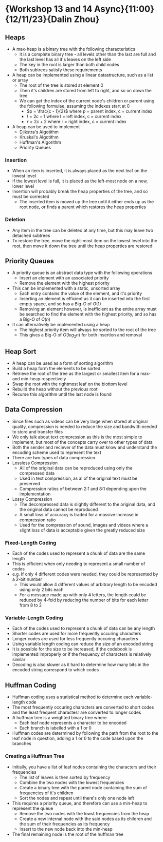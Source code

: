 # {Workshop 13 and 14 Async}{11:00}{12/11/23}{Dalin Zhou}

## Heaps

- A max-heap is a binary tree with the following characteristics
  - It is a complete binary tree - all levels other than the last are full and the last level has all it's leaves on the left side
  - The key in the root is larger than both child nodes
  - Both subtrees satisfy these requirements
- A heap can be implemented using a linear datastructure, such as a list or array
  - The root of the tree is stored at element 0
  - Then it's children are stored from left to right, and so on down the tree
  - We can get the index of the current node's children or parent using the following formulae, assuming the indexes start at 0
    - $p = \frac{c - 1}{2}$ where p = parent index, c = current index
    - $l = 2c + 1$ where l = left index, c = current index
    - $r = 2c + 2$ where r = right index, c = current index
- A heap can be used to implement
  - Djikstra's Algotithm
  - Kruskal's Algotithm
  - Huffman's Algorithm
  - Priority Queues

### Insertion

- When an item is inserted, it is always placed as the next leaf on the lowest level
- If the lowest level is full, it is placed as the left-most node on a new, lower level
- Insertion will probably break the heap properties of the tree, and so must be corrected
  - The inserted item is moved up the tree until it either ends up as the root node, or finds a parent which restores the heap properties

### Deletion

- Any item in the tree can be deleted at any time, but this may leave two detached subtrees
- To restore the tree, move the right-most item on the lowest level into the root, then move it down the tree until the heap properties are restored

## Priority Queues

- A priority queue is an abstract data type with the following operations
  - Insert an element with an associated priority
  - Remove the element with the highest priority
- This can be implemented with a static, unsorted array
  - Each entry contains the value of the element, and it's priority
  - Inserting an element is efficient as it can be inserted into the first empty space, and so has a Big-O of $O(1)$
  - Removing an element however, is inefficient as the entire array must be searched to find the element with the highest priority, and so has a Big-O of $O(n)$
- It can alternatively be implemented using a heap
  - The highest priority item will always be sorted to the root of the tree
  - This gives a Big-O of $O(log_2 n)$ for both insertion and removal

## Heap Sort

- A heap can be used as a form of sorting algorithm
- Build a heap form the elements to be sorted
- Retrieve the root of the tree as the largest or smallest item for a max- and min-heap respectively
- Swap the root with the rightmost leaf on the biottom level
- Rebuild the heap without the previous root
- Recurse this algorithm until the last node is found

## Data Compression

- Since files such as videos can be very large when stored at original quality, compression is needed to reduce the size and bandwith needed to store and transfer files
- We only talk about text compression as this is the most simple to implement, but most of the concepts carry over to other types of data
- Both the sender and reciever of the data must know and understand the encoding scheme used to represent the text
- There are two types of data compression
- Lossless Compression
  - All of the original data can be reproduced using only the compressed data
  - Used in text compression, as al of the original text must be preserved
  - Compression ratios of between 2:1 and 8:1 depending upon the implementation
- Lossy Compression
  - The decompressed data is slightly different to the original data, and the original data cannot be reproduced
  - A small loss of accuracy is traded for a massive increase in compression ratio
  - Used for the compression of sound, images and videos where a slight loss of data is acceptable given the greatly reduced size

### Fixed-Length Coding

- Each of the codes used to represent a chunk of data are the same length
- This is efficient when only needing to represent a small number of codes
- e.g. If only 4 different codes were needed, they could be represented by a 2-bit number
  - This would allow 4 different values of arbitrary length to be encoded using only 2 bits each
  - For a message made up with only 4 letters, the length could be reduced by 4-fold by reducing the number of bits for each letter from 8 to 2

### Variable-Length Coding

- Each of the codes used to represent a chunk of data can be any length
- Shorter codes are used for more frequently occuring characters
- Longer codes are used for less frequently occuring characters
- Using variable length coding can reduce the size of an encoded string
- It is possible for the size to be increased, if the codebook is implemented improperly or if the frequency of characters is relatively similar
- Decoding is also slower as it hard to determine how many bits in the encoded string correspond to which codes

## Huffman Coding

- Huffman coding uses a statistical method to determine each variable-length code
- The most frequently occuring characters are converted to short codes and the least frequent charactesr are converted to longer codes
- A huffman tree is a weighted binary tree where
  - Each leaf node represents a character to be encoded
  - Each branch is labelled with a 1 or 0
- Huffman codes are determined by following the path from the root to the leaf node in question, adding a 1 or 0 to the code based upon the branches

### Creating a Huffman Tree

- Initially, you have a list of leaf nodes containing the characters and their frequencies
  - The list of leaves is then sorted by frequency
  - Combine the two nodes with the lowest frequencies
  - Create a binary tree with the parent node containing the sum of frequencies of it's children
  - Sort the nodes and repeat until there's only one node left
- This requires a priority queue, and therefore can use a min-heap to represent the queue
  - Remove the two nodes with the lowst frequencies from the heap
  - Create a new internal node with the said nodes as its children and the sum of their frequencies as its frequency
  - Insert to the new node back into the min-heap
- The final remaining node is the root of the huffman tree